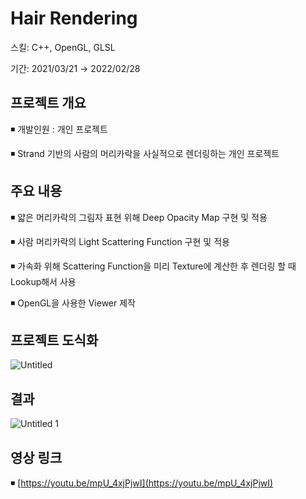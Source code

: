 # Hair Rendering

스킬: C++, OpenGL, GLSL

기간: 2021/03/21 → 2022/02/28

## 프로젝트 개요

◾ 개발인원 : 개인 프로젝트

◾ Strand 기반의 사람의 머리카락을 사실적으로 렌더링하는 개인 프로젝트

## 주요 내용

◾ 얇은 머리카락의 그림자 표현 위해 Deep Opacity Map 구현 및 적용

◾ 사람 머리카락의 Light Scattering Function 구현 및 적용

◾ 가속화 위해 Scattering Function을 미리 Texture에 계산한 후 렌더링 할 때 Lookup해서 사용

◾ OpenGL을 사용한 Viewer 제작

## 프로젝트 도식화

![Untitled](https://github.com/InYongShin/Hair-Renderer/assets/57998317/d97dc8cd-582c-468f-9651-1ee95576af36)

## 결과

![Untitled 1](https://github.com/InYongShin/Hair-Renderer/assets/57998317/cde16271-3538-4af8-89be-b0a29b0eedf4)

## 영상 링크

◾ [https://youtu.be/mpU_4xjPjwI](https://youtu.be/mpU_4xjPjwI)
